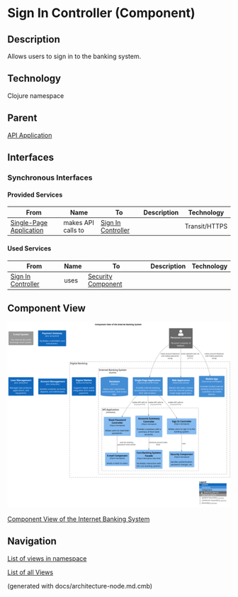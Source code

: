 # Sign In Controller (Component)
## Description
Allows users to sign in to the banking system.

## Technology
Clojure namespace

## Parent
[API Application](../../../mybank/digital-banking/internet-banking-system/api-application.md)

## Interfaces

### Synchronous Interfaces

#### Provided Services

| From | Name | To | Description | Technology |
|---|---|---|---|---|
| [Single-Page Application](../../../mybank/digital-banking/internet-banking-system/single-page-app.md) | makes API calls to | [Sign In Controller](../../../mybank/digital-banking/internet-banking-system/sign-in-controller.md) |  | Transit/HTTPS |

#### Used Services

| From | Name | To | Description | Technology |
|---|---|---|---|---|
| [Sign In Controller](../../../mybank/digital-banking/internet-banking-system/sign-in-controller.md) | uses | [Security Component](../../../mybank/digital-banking/internet-banking-system/security-component.md) |  |  |

## Component View
![Component View of the Internet Banking System](../../../mybank/digital-banking/internet-banking-system/component-view.png)

[Component View of the Internet Banking System](../../../mybank/digital-banking/internet-banking-system/component-view.md)


## Navigation
[List of views in namespace](./views-in-namespace.md)

[List of all Views](../../../views.md)

(generated with docs/architecture-node.md.cmb)
